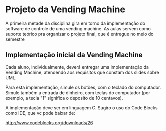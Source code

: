 # Projeto da Vending Machine

A primeira metade da disciplina gira em torno da implementação do software de controle de uma vending machine. As aulas servem como suporte teórico pra organizar o projeto final, que é entregue no meio do semestre

## Implementação inicial da Vending Machine

Cada aluno, individualmente, deverá entregar uma implementação da Vending Machine, atendendo aos requisitos que constam dos slides sobre UML.

Para esta implementação, simule os botões, com o teclado do computador. Simule também a entrada de dinheiro, com teclas do computador (por exemplo, a tecla "1" significa o deposito de 10 centavos).

A implementação deve ser em linguagem C. Sugiro o uso do Code Blocks como IDE, que vc pode baixar de:

http://www.codeblocks.org/downloads/26
